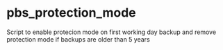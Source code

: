 # pbs_protection_mode
Script to enable protecion mode on first working day backup and remove protection mode if backups are older than 5 years

